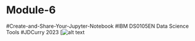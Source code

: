 # Module-6
#Create-and-Share-Your-Jupyter-Notebook
#IBM DS0105EN Data Science Tools
#JDCurry 2023
[![alt text](https://github.com/JDCurry/Module-6---Create-and-Share-Your-Jupyter-Notebook/blob/main/Screenshot.pngraw=true)
